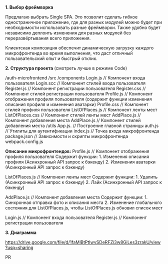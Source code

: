 **1. Выбор фреймворка**

Предлагаю выбрать Single SPA. Это позволит сделать гибкое одностраничное приложение, где для разных модулей можно будет при необходимости использовать разные фреймворки. Также удобно будет независимо деплоить изменения для разных модулей без переразвёртывания всего приложения.

Клиентская композиция обеспечит динамическую загрузку каждого микрофронтенда во время выполнения, что даст отличный пользовательский опыт и быстрый отклик.

**2. Структура проекта** (смотреть лучше в режиме Code)

/auth-microfrontend
  /src
    /components
	Login.js			// Компонент входа пользователя
	Login.scc		// Компонент стилей входа пользователя
	Register.js     	      	// Компонент регистрации пользователя
	Register.css           // Компонент стилей регистрации пользователя
	Profile.js			// Компонент отображения профиля пользователя (содержит функции изменения описания профиля и изменения аватарки)
	Profile.css		// Компонент стилей профиля пользователя 
	ListOfPlaces.js 	// Компонент ленты мест
	ListOfPlaces.css 	// Компонент стилей ленты мест
	AddPlace.js 		// Компонент добавления места
	AddPlace.js 		// Компонент стилей добавления места
    /utils
	App.js. 			// Построение главной страницы
	auth.js           		// Утилиты для аутентификации
	index.js                 	// Точка входа микрофронтенда
  package.json              // Зависимости и скрипты микрофронтенда
  webpack.config.js

 

**Описание микрофронтендов:**
Profile.js			// Компонент отображения профиля пользователя 		Содержит функции:
    1. Изменения описания профиля (Асинхронный API запрос к бэкенду)
    2. Изменения аватарки (Асинхронный API запрос к бэкенду)

ListOfPlaces.js	// Компонент ленты мест
	Содержит функции:
    1. Удалить (Асинхронный API запрос к бэкенду)
    2. Лайк (Асинхронный API запрос к бэкенду)
	
AddPlace.js		// Компонент добавления места
	Содержит функции:
    1. Синхронная отправка фото и описания места
    2. Изменение глобального состояния для ListOfPlaces.js, чтобы ListOfPlaces.js обновил список мест

Login.js			// Компонент входа пользователя
Register.js		// Компонент регистрации пользователя


**3. Диаграмма**

https://drive.google.com/file/d/1faMlBtPtIwvSDeRFZi3w8GiLes3zrakU/view?usp=sharing

PR

 
